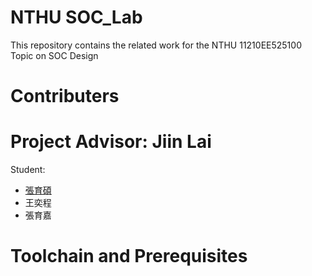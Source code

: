 # NTHU SOC_Lab
This repository contains the related work for the NTHU 11210EE525100 Topic on SOC Design

# Contributers
Project Advisor: Jiin Lai
===
Student:
- [張育碩](https://github.com/SamChang03)
- 王奕程
- 張育嘉

# Toolchain and Prerequisites
